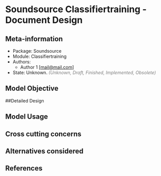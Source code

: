 # Soundsource Classifiertraining - Document Design

## Meta-information

- Package: Soundsource
- Module: Classifiertraining
- Authors:
    - Author 1 [<mail@mail.com>]
- State: Unknown. <span style="color:gray">*(Unknown, Draft, Finished, Implemented, Obsolete)*</span>

## Model Objective

##Detailed Design

## Model Usage

## Cross cutting concerns

## Alternatives considered

## References
